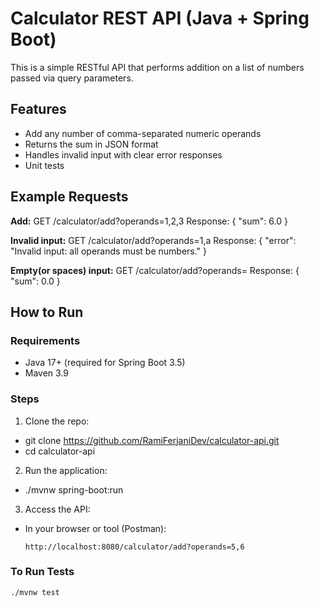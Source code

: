 # Calculator REST API (Java + Spring Boot)

This is a simple RESTful API that performs addition on a list of numbers passed via query parameters.

## Features

- Add any number of comma-separated numeric operands
- Returns the sum in JSON format
- Handles invalid input with clear error responses
- Unit tests

## Example Requests

**Add:**
GET /calculator/add?operands=1,2,3
Response: { "sum": 6.0 }

**Invalid input:**
GET /calculator/add?operands=1,a
Response: { "error": "Invalid input: all operands must be numbers." }

**Empty(or spaces) input:**
GET /calculator/add?operands=
Response: { "sum": 0.0 }

## How to Run

### Requirements
- Java 17+ (required for Spring Boot 3.5)
- Maven 3.9

### Steps

1. Clone the repo:
- git clone https://github.com/RamiFerjaniDev/calculator-api.git
- cd calculator-api
2. Run the application:
- ./mvnw spring-boot:run
3. Access the API:
- In your browser or tool (Postman):
  ```
  http://localhost:8080/calculator/add?operands=5,6
  ```

### To Run Tests

```bash
./mvnw test
